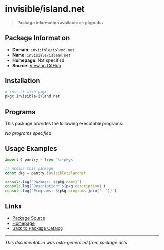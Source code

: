 # invisible/island.net

> Package information available on pkgx.dev

## Package Information

- **Domain**: `invisible/island.net`
- **Name**: `invisible/island.net`
- **Homepage**: Not specified
- **Source**: [View on GitHub](https://github.com/pkgxdev/pantry/tree/main/projects/invisible/island.net/package.yml)

## Installation

```bash
# Install with pkgx
pkgx invisible-island.net
```

## Programs

This package provides the following executable programs:

*No programs specified*

## Usage Examples

```typescript
import { pantry } from 'ts-pkgx'

// Access this package
const pkg = pantry.invisibleislandnet

console.log(`Package: ${pkg.name}`)
console.log(`Description: ${pkg.description}`)
console.log(`Programs: ${pkg.programs.join(', ')}`)
```

## Links

- [Package Source](https://github.com/pkgxdev/pantry/tree/main/projects/invisible/island.net/package.yml)
- [Homepage](#)
- [Back to Package Catalog](../package-catalog.md)

---

*This documentation was auto-generated from package data.*
